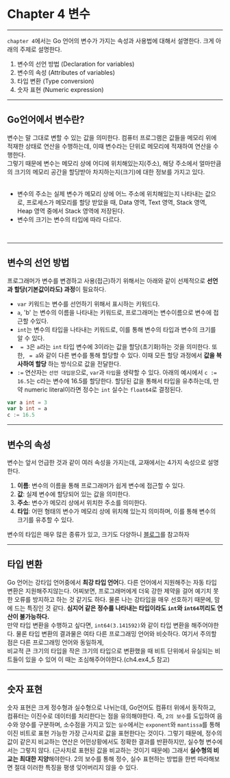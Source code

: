 # Chapter 4 변수
***
`chapter 4`에서는 Go 언어의 변수가 가지는 속성과 사용법에 대해서 설명한다.
크게 아래의 주제로 설명한다.
1. 변수의 선언 방법 (Declaration for variables)
2. 변수의 속성 (Attributes of variables)
3. 타입 변환 (Type conversion)
4. 숫자 표현 (Numeric expression)

***

## Go언어에서 변수란?
변수는 말 그대로 변할 수 있는 값을 의미한다. 컴퓨터 프로그램은 값들을 메모리 위에 적재한 상태로 연산을 수행하는데, 이때 변수라는 단위로 메모리에 적재하여 연산을 수행한다.<br>
그렇기 때문에 변수는 메모리 상에 어디에 위치해있는지(주소), 해당 주소에서 얼마만큼의 크기의 메모리 공간을 할당받아 차지하는지(크기)에 대한 정보를 가지고 있다.<br><br>
* 변수의 주소는 실제 변수가 메모리 상에 어느 주소에 위치해있는지 나타내는 값으로, 프로세스가 메모리를 할당 받았을 때, Data 영역, Text 영역, Stack 영역, Heap 영역 중에서 Stack 영역에 저장된다. 
* 변수의 크기는 변수의 타입에 따라 다르다.
<br>

***

## 변수의 선언 방법
프로그래머가 변수를 변경하고 사용(접근)하기 위해서는 아래와 같이 선제적으로 **선언과 할당(기본값이라도) 과정**이 필요하다.<br>
* `var` 키워드는 변수를 선언하기 위해서 표시하는 키워드다.
* `a`, 'b' 는 변수의 이름을 나타내는 키워드로, 프로그래머는 변수이름으로 변수에 접근할 수있다.
* `int`는 변수의 타입을 나타내는 키워드로, 이를 통해 변수의 타입과 변수의 크기를 알 수 있다.
* ` = 3`은 `a`라는 `int` 타입 변수에 3이라는 값을 할당(초기화)하는 것을 의미한다. 또한, ` = a`와 같이 다른 변수를 통해 할당할 수 있다. 이때 모든 할당 과정에서 **값을 복사하여 할당** 하는 방식으로 값을 전달한다.
* `:=` 연산자는 `선언 대입문`으로, `var`과 `타입`을 생략할 수 있다. 아래의 예시에서 `c := 16.5`는 c라는 변수에 16.5를 할당한다. 할당된 값을 통해서 타입을 유추하는데, 만약 numeric literal이라면 정수는 `int` 실수는 `float64`로 결정된다.  
```go
var a int = 3
var b int = a
c := 16.5
```
***

## 변수의 속성
변수는 앞서 언급한 것과 같이 여러 속성을 가지는데, 교재에서는 4가지 속성으로 설명한다.
1. **이름**: 변수의 이름을 통해 프로그래머가 쉽게 변수에 접근할 수 있다.
2. **값**: 실제 변수에 할당되어 있는 값을 의미한다.
3. **주소**: 변수가 메모리 상에서 위치한 주소를 의미한다.
4. **타입**: 어떤 형태의 변수가 메모리 상에 위치해 있는지 의미하며, 이를 통해 변수의 크기를 유추할 수 있다.

변수의 타입은 매우 많은 종류가 있고, 크기도 다양하니 [블로그](https://young-cow.tistory.com/60)를 참고하자

***

## 타입 변환
Go 언어는 강타입 언어중에서 **최강 타입 언어**다. 다른 언어에서 지원해주는 자동 타입 변환은 지원해주지않는다. 어찌보면, 프로그래머에게 더욱 강한 제약을 걸어 예기치 못한 오류를 방지하고 하는 것 같기도 하다. 물론 나는 강타입을 매우 선호하기 때문에, 맘에 드는 특징인 것 같다. 
**심지어 같은 정수를 나타내는 타입이라도 `int`와 `int64`끼리도 연산이 불가능하다.**<br>
만약 타입 변환을 수행하고 싶다면, `int64(3.141592)`와 같이 타입 변환을 해주어야한다. 물론 타입 변환의 결과물은 여타 다른 프로그래밍 언어와 비슷하다. 여기서 주의할 점은 다른 프로그래밍 언어와 동일하게,<br> 비교적 큰 크기의 타입을 작은 크기의 타입으로 변환했을 때 비트 단위에서 유실되는 비트들이 있을 수 있어 이 때는 조심해주어야한다.(ch4.ex4_5 참고) 

***

## 숫자 표현
숫자 표현은 크게 정수형과 실수형으로 나뉘는데, Go언어도 컴퓨터 위에서 동작하고, 컴퓨터는 이진수로 데이터를 처리한다는 점을 유의해야한다.
즉, `2의 보수`를 도입하여 음수와 양수를 구분하며, 소수점을 가지고 있는 `실수`에서는 `exponent`와 `mantissa`를 통해 이진 비트로 표현 가능한 가장 근사치로 값을 표현한다는 것이다.
그렇기 때문에, 정수의 값이 같은지 비교하는 연산은 어떤상황에서도 정확한 결과를 반환하지만, 실수형 변수에서는 그렇지 않다. (근사치로 표현된 값을 비교하는 것이기 때문에) 그래서 **실수형의 비교는 최대한 지양**해야한다.
2의 보수를 통해 정수, 실수 표현하는 방법을 한번 따라해보면 절대 이러한 특징을 평생 잊어버리지 않을 수 있다.

